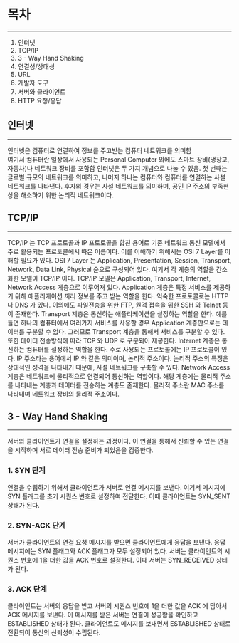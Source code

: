 
# 목차
****
1. 인터넷
2. TCP/IP
3. 3 - Way Hand Shaking
4. 연결성/상태성
5. URL
6. 개발자 도구
7. 서버와 클라이언트
8. HTTP 요청/응답

## 인터넷
***
인터넷은 컴퓨터로 연결하여 정보를 주고받는 컴퓨터 네트워크를 의미함  
여기서 컴퓨터란 일상에서 사용되는 Personal Computer 외에도 스마트 장비(냉장고, 자동차)나 네트워크 장비를 포함함
인터넷은 두 가지 개념으로 나눌 수 있음. 
첫 번째는 글로벌 규모의 네트워크를 의미하고, 
나머지 하나는 컴퓨터와 컴퓨터를 연결하는 사설 네트워크를 나타낸다. 
후자의 경우는 사설 네트워크를 의미하며, 공인 IP 주소의 부족현상을 해소하기 위한 논리적 네트워크이다.

## TCP/IP
***
TCP/IP 는 TCP 프로토콜과 IP 프토토콜을 합친 용어로 기존 네트워크 통신 모델에서 주로 활용되는 프로토콜에서 따온 이름이다.
이를 이해하기 위해서는 OSI 7 Layer를 이해할 필요가 있다.
OSI 7 Layer 는 Application, Presentation, Session, Transport, Network, Data Link, Physical 순으로 구성되어 있다.
여기서 각 계층의 역할을 간소화한 모델이 TCP/IP 이다.
TCP/IP 모델은 Application, Transport, Internet, Network Access 계층으로 이루어져 있다.
Application 계층은 특정 서비스를 제공하기 위해 애플리케이션 끼리 정보를 주고 받는 역할을 한다.
익숙한 프로토콜로는 HTTP 나 DNS 가 있다. 이외에도 파일전송을 위한 FTP, 원격 접속을 위한 SSH 와 Telnet 등이 존재한다.
Transport 계층은 통신하는 애플리케이션을 설정하는 역할을 한다.
예를 들면 하나의 컴퓨터에서 여러가지 서비스를 사용할 경우 Application 계층만으로는 데이터를 구분할 수 없다.
그러므로 Transport 계층을 통해서 서비스를 구분할 수 있다.
또한 데이터 전송방식에 따라 TCP 와 UDP 로 구분되어 제공한다.
Internet 계층은 통신하는 컴퓨터를 설정하는 역할을 한다.
주로 사용되는 프로토콜에는 IP 프로토콜이 있다. 
IP 주소라는 용어에서 IP 와 같은 의미이며, 논리적 주소이다.
논리적 주소의 특징은 상대적인 성격을 나타내기 때문에, 사설 네트워크를 구축할 수 있다.
Network Access 계층은 네트워크에 물리적으로 연결되어 통신하는 역할이다.
해당 계층에는 물리적 주소를 나타내는 계층과 데이터를 전송하는 계층도 존재한다.
물리적 주소란 MAC 주소를 나타내며 네트워크 장비의 물리적 주소이다.

## 3 - Way Hand Shaking
***
서버와 클라이언트가 연결을 설정하는 과정이다.
이 연결을 통해서 신뢰할 수 있는 연결을 시작하며 서로 데이터 전송 준비가 되었음을 검증한다.
### 1. SYN 단계
연결을 수립하기 위해서 클라이언트가 서버로 연결 메시지를 보낸다.
여기서 메시지에 SYN 플래그를 초기 시퀀스 번호로 설정하여 전달한다.
이때 클라이언트는 SYN_SENT 상태가 된다.
### 2. SYN-ACK 단계
서버가 클라이언트의 연결 요청 메시지를 받으면 클라이언트에게 응답을 보낸다.
응답 메시지에는 SYN 플래그와 ACK 플래그가 모두 설정되어 있다.
서버는 클라이언트의 시퀀스 번호에 1을 더한 값을 ACK 번호로 설정한다.
이때 서버는 SYN_RECEIVED 상태가 된다.
### 3. ACK 단계
클라이언트는 서버의 응답을 받고 서버의 시퀀스 번호에 1을 더한 값을 ACK 에 담아서 ACK 메시지를 보낸다.
이 메시지를 받은 서버는 연결이 성공함을 확인하고 ESTABLISHED 상태가 된다.
클라이언트도 메시지를 보내면서 ESTABLISHED 상태로 전환되어 통신의 신뢰성이 수립된다.
